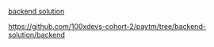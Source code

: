[backend solution](https://github.com/100xdevs-cohort-2/paytm/tree/backend-solution/backend)

https://github.com/100xdevs-cohort-2/paytm/tree/backend-solution/backend

